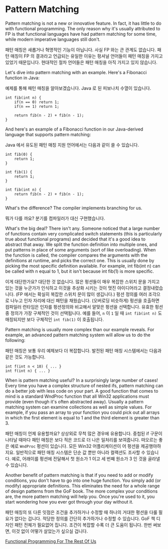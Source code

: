 # Pattern Matching

Pattern matching is not a new or innovative feature. In fact, it has little to do with functional programming. The only reason why it's usually attributed to FP is that functional languages have had pattern matching for some time, while modern imperative languages still don't.

패턴 매칭은 새롭거나 혁명적인 기능이 아닙니다. 사실 FP 와는 큰 관계도 없습니다. 패턴 매칭이 FP 의 결과라고 언급되는 유일한 이유는 펑셔널 언어들이 패턴 매칭을 가지고 있었기 때문입니다. 현대적인 절차 언어들은 패턴 매칭을 아직 가지고 있지 않습니다.

Let's dive into pattern matching with an example. Here's a Fibonacci function in Java:

예제를 통해 패턴 매칭을 알아보겠습니다. Java 로 된 피보나치 수열이 있습니다.

    int fib(int n) {
        if(n == 0) return 1;
        if(n == 1) return 1;

        return fib(n - 2) + fib(n - 1);
    }

And here's an example of a Fibonacci function in our Java-derived language that supports pattern matching:

Java 에서 유도된 패턴 매칭 지원 언어에서는 다음과 같이 쓸 수 있습니다.

    int fib(0) {
        return 1;
    }

    int fib(1) {
        return 1;
    }

    int fib(int n) {
        return fib(n - 2) + fib(n - 1);
    }

What's the difference? The compiler implements branching for us.

뭐가 다를 까요? 분기를 컴파일러가 대신 구현했습니다.

What's the big deal? There isn't any. Someone noticed that a large number of functions contain very complicated switch statements (this is particularly true about functional programs) and decided that it's a good idea to abstract that away. We split the function definition into multiple ones, and put patterns in place of some arguments (sort of like overloading). When the function is called, the compiler compares the arguments with the definitions at runtime, and picks the correct one. This is usually done by picking the most specific definition available. For example, int fib(int n) can be called with n equal to 1, but it isn't because int fib(1) is more specific.

이게 대단한가요? 대단한 것 없습니다. 많은 펑션들이 매우 복잡한 스위치 문을 가지고 있는 것을 누군가가 인식하고 이것을 추상화 시키는 것이 멋진 아이디어라고 결정내렸습니다. (FP 에서는 확실히 복잡한 스위치 문이 많이 생깁니다.) 펑션 정의를 여러 조각으로 나누고 인자 자리에 대신 패턴을 채웠습니다. (오버로딩 비슷하게) 펑션을 호출하면 컴파일러 런타임은 인자를 펑션정의와 비교해서 알맞은 펑션을 선택합니다. 유효한 펑션중 정의가 가장 구체적인 것이 선택됩니다. 예를 들어, `n` 이 `1` 일 때 `int fib(int n)` 도 매칭되지만 보다 구체적인 `int fib(1)` 이 호출됩니다.

Pattern matching is usually more complex than our example reveals. For example, an advanced pattern matching system will allow us to do the following:

패턴 매칭은 보통 우리 예제보다 더 복잡합니다. 발전된 패턴 매칭 시스템에서는 다음과 같은 것도 가능합니다.

    int f(int n < 10) { ... }
    int f(int n) { ... }

When is pattern matching useful? In a surprisingly large number of cases! Every time you have a complex structure of nested ifs, pattern matching can do a better job with less code on your part. A good function that comes to mind is a standard WndProc function that all Win32 applications must provide (even though it's often abstracted away). Usually a pattern matching system can examine collections as well as simple values. For example, if you pass an array to your function you could pick out all arrays in which the first element is equal to 1 and the third element is greater than 3.

패턴 매칭이 언제 유용할까요? 상상외로 무척 많은 경우에 유용합니다. 중첩된 if 구문이 나타날 때마다 패턴 매칭은 보다 적은 코드로 더 나은 일처리를 보여줍니다. 떠오르는 좋은 예로 `WndProc` 펑션이 있습니다. 모든 Win32 어플리케이션이 어 펑션을 제공행야하지요. 일반적으로 패턴 매칭 시스템은 단순 값 뿐만 아니라 컬랙션도 조사할 수 있습니다. 예로, 어래이를 펑션에 전달해서 첫 원소가 1 이고 세 번째 원소가 3 인 것을 골라낼 수 있습니다.

Another benefit of pattern matching is that if you need to add or modify conditions, you don't have to go into one huge function. You simply add (or modify) appropriate definitions. This eliminates the need for a whole range of design patterns from the GoF book. The more complex your conditions are, the more pattern matching will help you. Once you're used to it, you start wondering how you ever got through your day without it.

패턴 매칭의 또 다른 잇점은 조건을 추가하거나 수정할 때 하나의 거대한 평션을 다룰 필요가 없다는 겁니다. 적당한 정의를 간단히 추가하가나 수정할 수 있습니다. GoF 책 디자인 패턴 전체가 필요없어 집니다. 조건이 복잡할 수록 더 큰 도움이 됩니다. 한번 써보면, 이것 없이 어떻가 살았는가 싶으실 겁니다.

[Functional Programming For The Rest Of Us](index.md)
